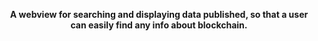 <p align="center">
  <strong>A webview for searching and displaying data published, so that a user can easily find any info about blockchain.</strong>
</p>